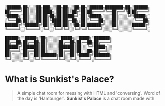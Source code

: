 ```
░██████╗██╗░░░██╗███╗░░██╗██╗░░██╗██╗░██████╗████████╗██╗░██████╗
██╔════╝██║░░░██║████╗░██║██║░██╔╝██║██╔════╝╚══██╔══╝╚█║██╔════╝
╚█████╗░██║░░░██║██╔██╗██║█████═╝░██║╚█████╗░░░░██║░░░░╚╝╚█████╗░
░╚═══██╗██║░░░██║██║╚████║██╔═██╗░██║░╚═══██╗░░░██║░░░░░░░╚═══██╗
██████╔╝╚██████╔╝██║░╚███║██║░╚██╗██║██████╔╝░░░██║░░░░░░██████╔╝
╚═════╝░░╚═════╝░╚═╝░░╚══╝╚═╝░░╚═╝╚═╝╚═════╝░░░░╚═╝░░░░░░╚═════╝░

██████╗░░█████╗░██╗░░░░░░█████╗░░█████╗░███████╗
██╔══██╗██╔══██╗██║░░░░░██╔══██╗██╔══██╗██╔════╝
██████╔╝███████║██║░░░░░███████║██║░░╚═╝█████╗░░
██╔═══╝░██╔══██║██║░░░░░██╔══██║██║░░██╗██╔══╝░░
██║░░░░░██║░░██║███████╗██║░░██║╚█████╔╝███████╗
╚═╝░░░░░╚═╝░░╚═╝╚══════╝╚═╝░░╚═╝░╚════╝░╚══════╝
```
# What is Sunkist's Palace?
> A simple chat room for messing with HTML and 'conversing'. Word of the day is 'Hamburger'.
**Sunkist's Palace** is a chat room made with 
